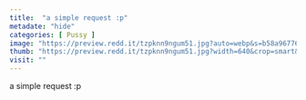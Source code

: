 ```yaml
---
title:  "a simple request :p"
metadate: "hide"
categories: [ Pussy ]
image: "https://preview.redd.it/tzpknn9ngum51.jpg?auto=webp&s=b58a967765f964df544024869edf9aaf28cc057b"
thumb: "https://preview.redd.it/tzpknn9ngum51.jpg?width=640&crop=smart&auto=webp&s=7d0d0b7028c37bd28ceaacae2d753e78486d298d"
visit: ""
---
```

a simple request :p
